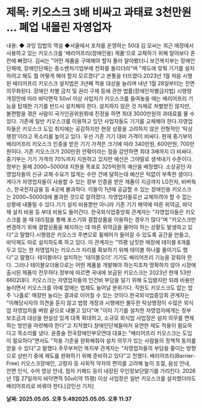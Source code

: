 # **제목: 키오스크 3배 비싸고 과태료 3천만원 … 폐업 내몰린 자영업자**

  내용: ◆ 과잉 입법의 역설 ◆서울에서 포차를 운영하는 50대 김 모씨는 최근 매장에서 사용하고 있는 키오스크를 '배리어프리(장애인용) 제품'으로 교체하기 위해 알아보다 혼란에 빠졌다. 김씨는 "어떤 제품을 구매해야 할지 몰라 알아봤더니 보건복지부는 장애인단체에, 장애인단체는 중소벤처기업부에 전화를 돌리더라"며 "제도에 맞춰 기기를 설치하려고 해도 뭘 어떻게 해야 할지 모르겠다"고 분통을 터뜨렸다.2023년 1월 처음 시행된 배리어프리 키오스크 설치법은 3년째 적용 대상을 늘리며 내년 1월 28일부터는 전면 의무화된다. 장애인 차별 금지 및 권리 구제 등에 관한 법률(장애인차별금지법) 시행령 개정안에 따라 바닥면적 50㎡ 이상 사업자가 키오스크를 들여놓을 때는 배리어프리 기능을 탑재한 기기를 반드시 설치해야 한다. 설치하지 않은 것 자체로 처벌받진 않지만, 불편함을 겪은 사람이 국가인권위원회에 진정을 하면 최대 3000만원의 과태료를 물 수 있다. 기존에 일반 키오스크를 이용하고 있던 사업자들도 기기를 교체해야 한다.자영업자들은 키오스크 도입 취지에는 공감하지만 현장 상황을 고려하지 않은 전형적인 '탁상행정'이라고 목소리를 높이고 있다. 우선 기존 기기 대비 가격이 비싸다. 현재 중기부의 배리어프리 키오스크 인증을 받은 기기 가격은 크기에 따라 340만원, 600만원, 700만원이다. 기존 키오스크가 200만원 안팎이라는 점을 감안하면 최대 3배까지 더 비싸다. 중기부는 기기 가격의 70%까지 지원하고 있지만 예산은 그야말로 생색내기 수준이다. 정부는 올해 2000~5000대 지원을 목표로 325억원의 예산을 배정했다. 소상공인·자영업자들의 신규·교체 수요가 많게는 수만 건에 달하는데 예산은 턱없이 부족한 셈이다.게다가 자영업자들이 사용할 수 있는 정부 인증을 받은 제품이 지금까지 LG전자, 비버웍스, 한국전자금융 등 4곳에 불과하다. 이들이 1년에 공급할 수 있는 장애인용 키오스크는 2000~5000대에 불과한 것으로 알려졌다. 자영업자들로선 교체하려야 할 수 없는 상황에 내몰릴 수 있다.기기 설치 비용뿐만 아니라 기존 기기 해약에 따른 위약금, 바닥재 설치 비용 등 부대 비용도 들어간다. 한국외식업중앙회 관계자는 "자영업자들은 키오스크를 쓸 때 대리점을 통해 포스기와 결합상품을 이용하는 경우가 많다"며 "키오스크만 변경하기 위해 결합상품을 해지하는 데 따른 위약금을 물어야 하는 상황도 발생하고 있다"고 말했다.시행령은 키오스크 주변으로 휠체어가 들어갈 수 있도록 공간을 만들고, 바닥재도 따로 설치하도록 하고 있다. 이 관계자는 "15평 남짓한 매장에 테이블 6개를 두고 있는 한 자영업자는 키오스크 자리를 확보하기 위해 테이블 하나를 줄이기도 했다"고 말했다. 테이블마다 설치하는 '테이블오더' 기기도 배리어프리 기능을 갖춰야 한다. 그러나 테이블오더용으로는 어떤 제품을 개발해야 하는지조차 명확하지 않아 시장에 출시된 제품이 전무하다.정부에 따르면 국내에 보급된 키오스크는 2023년 현재 53만6602대다. 키오스크는 자영업자들의 인건비 부담을 덜기 위해 도입됐지만 되레 비용만 늘리면서 키오스크를 아예 없애는 업체도 늘어날 분위기다. 직원도 키오스크도 없는 업주 '나홀로' 매장만 늘리는 결과로 이어질 수 있는 것이다.한국외식업중앙회 관계자는 "이해당사자의 의견을 듣지 않고 법령 개정과 시행에만 몰두한 탁상행정이 수많은 외식업 자영업자를 벼랑 끝으로 내몰고 있다"며 "이미 기기를 설치한 자영업자에게는 정부 보조금과 대상을 현실성 있게 대폭 확대하고, 소규모 외식업 사업장은 설치 의무를 면제하는 방안을 마련해야 한다"고 지적했다.장애인단체들마저 유연한 제도 적용이 필요하다고 목소리를 냈다. 윤종술 전국장애인부모연대 대표는 "배리어프리 키오스크는 도입이 필요하다"면서도 "적용 기준을 완화해줘야 설치 의무가 있는 사람들의 정책적 동의를 얻을 수 있다"고 말했다.주무부처인 복지부 관계자는 "자영업자들의 부담을 줄이는 방향으로 상반기 중에 제도를 완화하기 위해 준비하고 있다"고 전했다. 배리어프리(Barrier-Free) 키오스크장애인, 고령자 등 사회적 약자의 편의를 고려해 높이 조절, 음성 안내, 안면 인식, 수어 영상 안내, 점자 키패드 등이 내장된 무인정보단말기를 가리킨다. 2026년 1월 27일까지 바닥면적 50㎡(약 15평) 이상 사업장은 일반 키오스크를 설치했더라도 배리어프리로 바꿔야 한다.[강인선 기자]

  **날짜: 2025.05.05. 오후 5:492025.05.05. 오후 11:37**